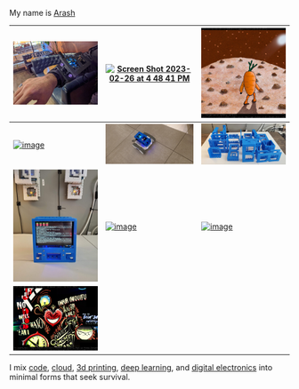My name is [Arash](http://kamangir.net/)

| [![image](https://github.com/kamangir/blue-bracket/raw/main/images/dec82-6.jpg)](https://github.com/kamangir/dec82) | [![Screen Shot 2023-02-26 at 4 48 41 PM](https://user-images.githubusercontent.com/1007567/221448494-d57e08c1-625b-499e-a576-81894f112d6a.jpg)](https://github.com/kamangir/ferfereh) | [![image](https://github.com/kamangir/openai/raw/main/assets/carrot.png)](https://github.com/kamangir/openai) |
|---|---|---|
| [![image](https://user-images.githubusercontent.com/1007567/196573547-b1c71b3b-7fac-4d2c-bba0-a87b063830da.png)](https://github.com/kamangir/Vancouver-Watching) | [![image](https://github.com/kamangir/blue-rvr/raw/master/abcli/assets/marquee.jpeg)](https://github.com/kamangir/blue-rvr) | [![image](https://github.com/kamangir/blue-bracket/raw/main/images/marquee.jpg)](https://github.com/kamangir/blue-bracket) |
| [![image](https://github.com/kamangir/blue-bracket/raw/main/images/blue3-1.jpg)](https://github.com/kamangir/blue-sbc) | [![image](https://github.com/kamangir/AI-ART/raw/main/blue-stability/blue_stability.gif)](https://github.com/kamangir/blue-stability) | [![image](https://camo.githubusercontent.com/b8a919b69fe6b8b31dacab8ff8997a8bd43c9fe1c0650eceefa839c150d91831/68747470733a2f2f6b616d616e6769722d7075626c69632e73332e63612d63656e7472616c2d312e616d617a6f6e6177732e636f6d2f43616e616469616e735f7631312e676966)](https://github.com/kamangir/Kanata) |
| [![image](https://github.com/kamangir/openai/raw/main/assets/DALL-E.png?raw=1)](https://github.com/kamangir/aiart) | | |

I mix [code](https://github.com/kamangir/blue-eye), [cloud](https://github.com/kamangir/awesome-bash-cli), [3d printing](https://github.com/kamangir/ferfereh), [deep learning](https://github.com/kamangir/blue-rvr), and [digital electronics](https://github.com/kamangir/blue-bracket) into minimal forms that seek survival.

